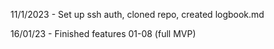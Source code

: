 11/1/2023 - Set up ssh auth, cloned repo, created logbook.md

16/01/23 - Finished features 01-08 (full MVP)
